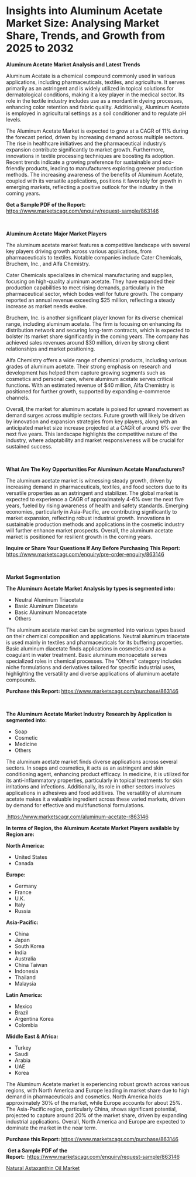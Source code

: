 <p><h1>Insights into Aluminum Acetate Market Size: Analysing Market Share, Trends, and Growth from 2025 to 2032</h1></p><p><strong>Aluminum Acetate Market Analysis and Latest Trends</strong></p>
<p><p>Aluminum Acetate is a chemical compound commonly used in various applications, including pharmaceuticals, textiles, and agriculture. It serves primarily as an astringent and is widely utilized in topical solutions for dermatological conditions, making it a key player in the medical sector. Its role in the textile industry includes use as a mordant in dyeing processes, enhancing color retention and fabric quality. Additionally, Aluminum Acetate is employed in agricultural settings as a soil conditioner and to regulate pH levels.</p><p>The Aluminum Acetate Market is expected to grow at a CAGR of 11% during the forecast period, driven by increasing demand across multiple sectors. The rise in healthcare initiatives and the pharmaceutical industry’s expansion contribute significantly to market growth. Furthermore, innovations in textile processing techniques are boosting its adoption. Recent trends indicate a growing preference for sustainable and eco-friendly products, leading to manufacturers exploring greener production methods. The increasing awareness of the benefits of Aluminum Acetate, coupled with its versatile applications, positions it favorably for growth in emerging markets, reflecting a positive outlook for the industry in the coming years.</p></p>
<p><strong>Get a Sample PDF of the Report:&nbsp;</strong> <a href="https://www.marketscagr.com/enquiry/request-sample/863146?utm_campaign=2383&utm_medium=2&utm_source=Github&utm_content=ia&utm_term=01042025&utm_id=aluminum-acetate">https://www.marketscagr.com/enquiry/request-sample/863146</a></p>
<p>&nbsp;</p>
<p><strong>Aluminum Acetate Major Market Players</strong></p>
<p><p>The aluminum acetate market features a competitive landscape with several key players driving growth across various applications, from pharmaceuticals to textiles. Notable companies include Cater Chemicals, Bruchem, Inc., and Alfa Chemistry.</p><p>Cater Chemicals specializes in chemical manufacturing and supplies, focusing on high-quality aluminum acetate. They have expanded their production capabilities to meet rising demands, particularly in the pharmaceutical sector, which bodes well for future growth. The company reported an annual revenue exceeding $25 million, reflecting a steady increase as market needs evolve.</p><p>Bruchem, Inc. is another significant player known for its diverse chemical range, including aluminum acetate. The firm is focusing on enhancing its distribution network and securing long-term contracts, which is expected to bolster its market share significantly in the coming years. The company has achieved sales revenues around $30 million, driven by strong client relationships and market positioning.</p><p>Alfa Chemistry offers a wide range of chemical products, including various grades of aluminum acetate. Their strong emphasis on research and development has helped them capture growing segments such as cosmetics and personal care, where aluminum acetate serves critical functions. With an estimated revenue of $40 million, Alfa Chemistry is positioned for further growth, supported by expanding e-commerce channels.</p><p>Overall, the market for aluminum acetate is poised for upward movement as demand surges across multiple sectors. Future growth will likely be driven by innovation and expansion strategies from key players, along with an anticipated market size increase projected at a CAGR of around 6% over the next five years. This landscape highlights the competitive nature of the industry, where adaptability and market responsiveness will be crucial for sustained success.</p></p>
<p>&nbsp;</p>
<p><strong>What Are The Key Opportunities For Aluminum Acetate Manufacturers?</strong></p>
<p><p>The aluminum acetate market is witnessing steady growth, driven by increasing demand in pharmaceuticals, textiles, and food sectors due to its versatile properties as an astringent and stabilizer. The global market is expected to experience a CAGR of approximately 4-6% over the next five years, fueled by rising awareness of health and safety standards. Emerging economies, particularly in Asia-Pacific, are contributing significantly to market expansion, reflecting robust industrial growth. Innovations in sustainable production methods and applications in the cosmetic industry will further enhance market prospects. Overall, the aluminum acetate market is positioned for resilient growth in the coming years.</p></p>
<p><strong>Inquire or Share Your Questions If Any Before Purchasing This Report:</strong> <a href="https://www.marketscagr.com/enquiry/pre-order-enquiry/863146?utm_campaign=2383&utm_medium=2&utm_source=Github&utm_content=ia&utm_term=01042025&utm_id=aluminum-acetate">https://www.marketscagr.com/enquiry/pre-order-enquiry/863146</a></p>
<p>&nbsp;</p>
<p><strong>Market Segmentation</strong></p>
<p><strong>The Aluminum Acetate Market Analysis by types is segmented into:</strong></p>
<p><ul><li>Neutral Aluminum Triacetate</li><li>Basic Aluminum Diacetate</li><li>Basic Aluminum Monoacetate</li><li>Others</li></ul></p>
<p><p>The aluminum acetate market can be segmented into various types based on their chemical composition and applications. Neutral aluminum triacetate is used mainly in textiles and pharmaceuticals for its buffering properties. Basic aluminum diacetate finds applications in cosmetics and as a coagulant in water treatment. Basic aluminum monoacetate serves specialized roles in chemical processes. The "Others" category includes niche formulations and derivatives tailored for specific industrial uses, highlighting the versatility and diverse applications of aluminum acetate compounds.</p></p>
<p><strong>Purchase this Report:&nbsp;</strong><a href="https://www.marketscagr.com/purchase/863146?utm_campaign=2383&utm_medium=2&utm_source=Github&utm_content=ia&utm_term=01042025&utm_id=aluminum-acetate">https://www.marketscagr.com/purchase/863146</a></p>
<p>&nbsp;</p>
<p><strong>The Aluminum Acetate Market Industry Research by Application is segmented into:</strong></p>
<p><ul><li>Soap</li><li>Cosmetic</li><li>Medicine</li><li>Others</li></ul></p>
<p><p>The aluminum acetate market finds diverse applications across several sectors. In soaps and cosmetics, it acts as an astringent and skin conditioning agent, enhancing product efficacy. In medicine, it is utilized for its anti-inflammatory properties, particularly in topical treatments for skin irritations and infections. Additionally, its role in other sectors involves applications in adhesives and food additives. The versatility of aluminum acetate makes it a valuable ingredient across these varied markets, driven by demand for effective and multifunctional formulations.</p></p>
<p><a href="https://www.marketscagr.com/aluminum-acetate-r863146?utm_campaign=2383&utm_medium=2&utm_source=Github&utm_content=ia&utm_term=01042025&utm_id=aluminum-acetate">&nbsp;https://www.marketscagr.com/aluminum-acetate-r863146</a></p>
<p><strong>In terms of Region, the Aluminum Acetate Market Players available by Region are:</strong></p>
<p>
    <p> <strong> North America: </strong>
        <ul>
            <li>United States</li>
            <li>Canada</li>
        </ul>
        </p> 
    <p> <strong> Europe: </strong>
        <ul>
            <li>Germany</li>
            <li>France</li>
            <li>U.K.</li>
            <li>Italy</li>
            <li>Russia</li>
        </ul>
        </p> 
    <p> <strong> Asia-Pacific: </strong>
        <ul>
            <li>China</li>
            <li>Japan</li>
            <li>South Korea</li>
            <li>India</li>
            <li>Australia</li>
            <li>China Taiwan</li>
            <li>Indonesia</li>
            <li>Thailand</li>
            <li>Malaysia</li>
        </ul>
        </p> 
    <p> <strong> Latin America: </strong>
        <ul>
            <li>Mexico</li>
            <li>Brazil</li>
            <li>Argentina Korea</li>
            <li>Colombia</li>
        </ul>
        </p> 
    <p> <strong> Middle East & Africa: </strong>
        <ul>
            <li>Turkey</li>
            <li>Saudi</li>
            <li>Arabia</li>
            <li>UAE</li>
            <li>Korea</li>
        </ul>
    </p>
    </p>
<p><p>The Aluminum Acetate market is experiencing robust growth across various regions, with North America and Europe leading in market share due to high demand in pharmaceuticals and cosmetics. North America holds approximately 30% of the market, while Europe accounts for about 25%. The Asia-Pacific region, particularly China, shows significant potential, projected to capture around 20% of the market share, driven by expanding industrial applications. Overall, North America and Europe are expected to dominate the market in the near term.</p></p>
<p><strong>Purchase this Report: </strong><a href="https://www.marketscagr.com/purchase/863146?utm_campaign=2383&utm_medium=2&utm_source=Github&utm_content=ia&utm_term=01042025&utm_id=aluminum-acetate">https://www.marketscagr.com/purchase/863146</a></p>
<p>&nbsp;<strong>Get a Sample PDF of the Report:&nbsp;&nbsp;</strong><a href="https://www.marketscagr.com/enquiry/request-sample/863146?utm_campaign=2383&utm_medium=2&utm_source=Github&utm_content=ia&utm_term=01042025&utm_id=aluminum-acetate">https://www.marketscagr.com/enquiry/request-sample/863146</a></p>
<p><strong></strong></p>
<p><p><a href="https://github.com/rileymgdorcas/Market-Research-Report-List-1/blob/main/natural-astaxanthin-oil-market.md?utm_campaign=2383&utm_medium=2&utm_source=Github&utm_content=ia&utm_term=01042025&utm_id=aluminum-acetate">Natural Astaxanthin Oil Market</a></p></p>